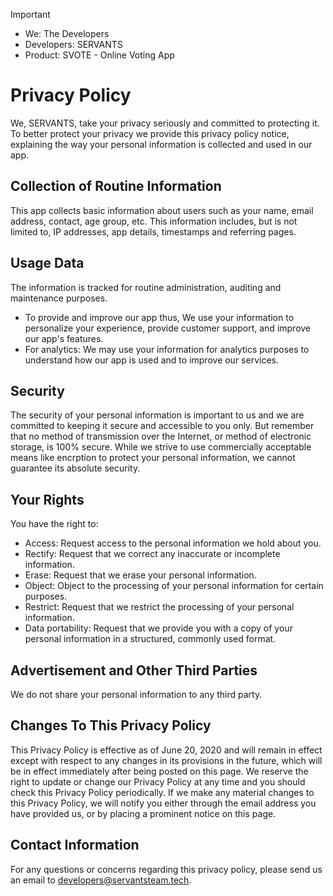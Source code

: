 > [!IMPORTANT]
> * We: The Developers
> * Developers: SERVANTS
> * Product: SVOTE - Online Voting App

# Privacy Policy
We, SERVANTS, take your privacy seriously and committed to protecting it. To better protect your privacy we provide this privacy policy notice, explaining the way your personal information is collected and used in our app.  

## Collection of Routine Information
This app collects basic information about users such as your name, email address, contact, age group, etc. This information includes, but is not limited to, IP addresses, app details, timestamps and referring pages. 

## Usage Data 
The information is tracked for routine administration, auditing and maintenance purposes.
* To provide and improve our app thus, We use your information to personalize your experience, provide customer support, and improve our app's features.
* For analytics: We may use your information for analytics purposes to understand how our app is used and to improve our services.

## Security
The security of your personal information is important to us and we are committed to keeping it secure and accessible to you only. But remember that no method of transmission over the Internet, or method of electronic storage, is 100% secure. While we strive to use commercially acceptable means like encrption to protect your personal information, we cannot guarantee its absolute security.

## Your Rights
You have the right to:
* Access: Request access to the personal information we hold about you.
* Rectify: Request that we correct any inaccurate or incomplete information.
* Erase: Request that we erase your personal information.
* Object: Object to the processing of your personal information for certain purposes.
* Restrict: Request that we restrict the processing of your personal information.
* Data portability: Request that we provide you with a copy of your personal information in a structured, commonly used format.

## Advertisement and Other Third Parties
We do not share your personal information to any third party.

## Changes To This Privacy Policy
This Privacy Policy is effective as of June 20, 2020 and will remain in effect except with respect to any changes in its provisions in the future, which will be in effect immediately after being posted on this page.
We reserve the right to update or change our Privacy Policy at any time and you should check this Privacy Policy periodically. If we make any material changes to this Privacy Policy, we will notify you either through the email address you have provided us, or by placing a prominent notice on this page.

## Contact Information
For any questions or concerns regarding this privacy policy, please send us an email to developers@servantsteam.tech.

